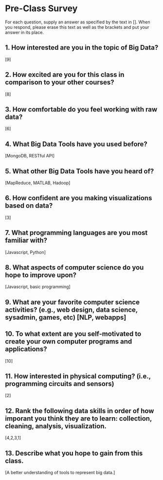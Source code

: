 # Pre-Class Survey

For each question, supply an answer as specified by the text in [].  When you respond, please erase this text as well as the brackets and put your answer in its place.

## 1. How interested are you in the topic of Big Data?
[9]

## 2. How excited are you for this class in comparison to your other courses? 
[8]

## 3. How comfortable do you feel working with raw data?
[6]

## 4. What Big Data Tools have you used before?
[MongoDB, RESTful API]

## 5. What other Big Data Tools have you heard of?
[MapReduce, MATLAB, Hadoop]


## 6. How confident are you making visualizations based on data?
[3]

## 7. What programming languages are you most familiar with?
[Javascript, Python]

## 8. What aspects of computer science do you hope to improve upon?
[Javascript, basic programming]

## 9. What are your favorite computer science activities? (e.g., web design, data science, sysadmin, games, etc) [NLP, webapps]

## 10. To what extent are you self-motivated to create your own computer programs and applications?
[10]


## 11. How interested in physical computing? (i.e., programming circuits and sensors)
[2]

## 12. Rank the following data skills in order of how imporant you think they are to learn: collection, cleaning, analysis, visualization.
[4,2,3,1]


## 13. Describe what you hope to gain from this class.
[A better understanding of tools to represent big data.] 


